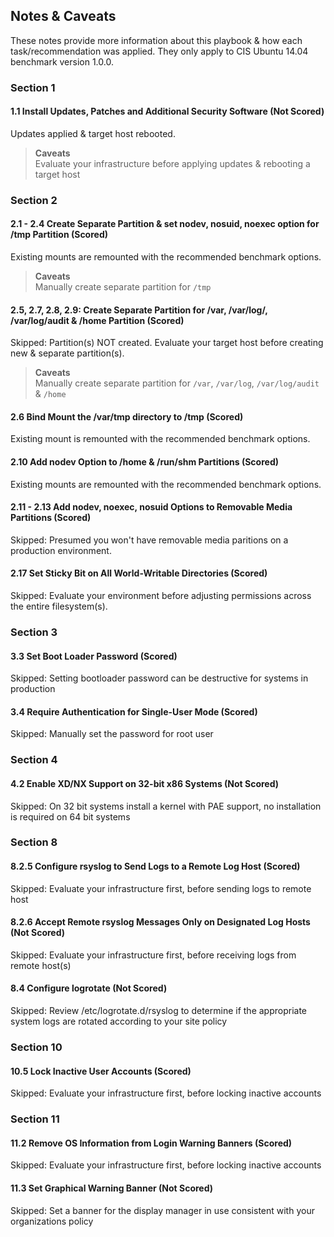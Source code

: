 ## Notes & Caveats
These notes provide more information about this playbook & how each task/recommendation was applied.
They only apply to CIS Ubuntu 14.04 benchmark version 1.0.0.

### Section 1

#### 1.1 Install Updates, Patches and Additional Security Software (Not Scored)

Updates applied & target host rebooted.

> **Caveats**<br/>
> Evaluate your infrastructure before applying updates & rebooting a target host


### Section 2

#### 2.1 - 2.4 Create Separate Partition & set nodev, nosuid, noexec option for /tmp Partition (Scored)

Existing mounts are remounted with the recommended benchmark options.

> **Caveats**<br/>
> Manually create separate partition for `/tmp`

#### 2.5, 2.7, 2.8, 2.9: Create Separate Partition for /var, /var/log/, /var/log/audit & /home Partition (Scored)

Skipped: Partition(s) NOT created. Evaluate your target host before creating new & separate partition(s).

> **Caveats**<br/>
> Manually create separate partition for `/var`, `/var/log`, `/var/log/audit` & `/home`

#### 2.6 Bind Mount the /var/tmp directory to /tmp (Scored)

Existing mount is remounted with the recommended benchmark options.

#### 2.10 Add nodev Option to /home & /run/shm Partitions (Scored)

Existing mounts are remounted with the recommended benchmark options.

#### 2.11 - 2.13 Add nodev, noexec, nosuid Options to Removable Media Partitions (Scored)

Skipped: Presumed you won't have removable media paritions on a production environment.

#### 2.17 Set Sticky Bit on All World-Writable Directories (Scored)

Skipped: Evaluate your environment before adjusting permissions across the entire filesystem(s).


### Section 3

#### 3.3 Set Boot Loader Password (Scored)

Skipped: Setting bootloader password can be destructive for systems in production

#### 3.4 Require Authentication for Single-User Mode (Scored)

Skipped: Manually set the password for root user


### Section 4

#### 4.2 Enable XD/NX Support on 32-bit x86 Systems (Not Scored)

Skipped: On 32 bit systems install a kernel with PAE support, no installation is required on 64 bit systems


### Section 8

#### 8.2.5 Configure rsyslog to Send Logs to a Remote Log Host (Scored)

Skipped: Evaluate your infrastructure first, before sending logs to remote host

#### 8.2.6 Accept Remote rsyslog Messages Only on Designated Log Hosts (Not Scored)

Skipped: Evaluate your infrastructure first, before receiving logs from remote host(s)

#### 8.4 Configure logrotate (Not Scored)

Skipped: Review /etc/logrotate.d/rsyslog to determine if the appropriate system logs are rotated according to your site policy


### Section 10

#### 10.5 Lock Inactive User Accounts (Scored)
Skipped: Evaluate your infrastructure first, before locking inactive accounts


### Section 11

#### 11.2 Remove OS Information from Login Warning Banners (Scored)

Skipped: Evaluate your infrastructure first, before locking inactive accounts

#### 11.3 Set Graphical Warning Banner (Not Scored)

Skipped: Set a banner for the display manager in use consistent with your organizations policy
